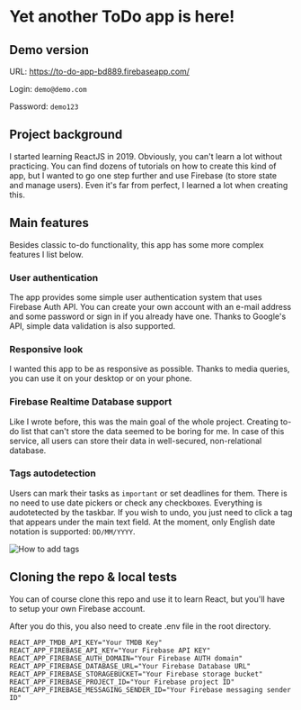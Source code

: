 # Yet another ToDo app is here!

## Demo version

URL: https://to-do-app-bd889.firebaseapp.com/

Login: `demo@demo.com`

Password: `demo123`

## Project background

I started learning ReactJS in 2019. Obviously, you can't learn a lot without practicing. You can find dozens of tutorials on how to create this kind of app, but I wanted to go one step further and use Firebase (to store state and manage users). Even it's far from perfect, I learned a lot when creating this.

## Main features

Besides classic to-do functionality, this app has some more complex features I list below. 

### User authentication

The app provides some simple user authentication system that uses Firebase Auth API. You can create your own account with an e-mail address and some password or sign in if you already have one. Thanks to Google's API, simple data validation is also supported. 

### Responsive look

I wanted this app to be as responsive as possible. Thanks to media queries, you can use it on your desktop or on your phone. 

### Firebase Realtime Database support

Like I wrote before, this was the main goal of the whole project. Creating to-do list that can't store the data seemed to be boring for me. In case of this service, all users can store their data in well-secured, non-relational database.  

### Tags autodetection

Users can mark their tasks as `important` or set deadlines for them. There is no need to use date pickers or check any checkboxes. Everything is audotetected by the taskbar. If you wish to undo, you just need to click a tag that appears under the main text field. At the moment, only English date notation is supported: `DD/MM/YYYY`.

![How to add tags](https://i.imgsafe.org/d7/d79c7e6bff.gif)

## Cloning the repo & local tests

You can of course clone this repo and use it to learn React, but you'll have to setup your own Firebase account.

After you do this, you also need to create .env file in the root directory. 

```
REACT_APP_TMDB_API_KEY="Your TMDB Key" 
REACT_APP_FIREBASE_API_KEY="Your Firebase API KEY"
REACT_APP_FIREBASE_AUTH_DOMAIN="Your Firebase AUTH domain"
REACT_APP_FIREBASE_DATABASE_URL="Your Firebase Database URL"
REACT_APP_FIREBASE_STORAGEBUCKET="Your Firebase storage bucket"
REACT_APP_FIREBASE_PROJECT_ID="Your Firebase project ID"
REACT_APP_FIREBASE_MESSAGING_SENDER_ID="Your Firebase messaging sender ID"
```

